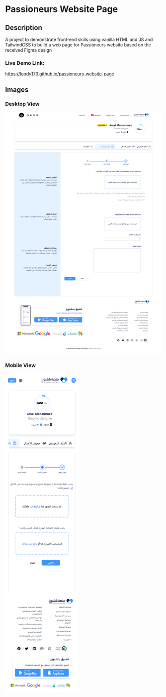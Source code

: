 # Passioneurs Website Page
## Description
A project to demonstrate front-end skills using vanilla HTML and JS and TailwindCSS to build a web page for Passioneurs website based on the received Figma design

### Live Demo Link:
https://loody170.github.io/passioneurs-website-page

## Images
### Desktop View
![Website desktop view](desktop-view.png)

### Mobile View
![Website mobile view](mobile-view.png)
